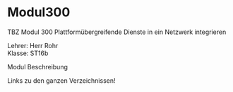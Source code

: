 # Modul300
TBZ Modul 300 Plattformübergreifende Dienste in ein Netzwerk integrieren

Lehrer: Herr Rohr  
Klasse: ST16b  

Modul Beschreibung



Links zu den ganzen Verzeichnissen!
